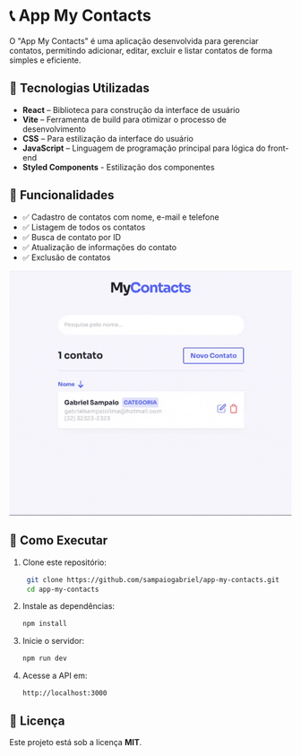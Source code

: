 # 📞 App My Contacts

O "App My Contacts" é uma aplicação desenvolvida para gerenciar contatos, permitindo adicionar, editar, excluir e listar contatos de forma simples e eficiente.



## 🚀 Tecnologias Utilizadas  

- **React** – Biblioteca para construção da interface de usuário
- **Vite** – Ferramenta de build para otimizar o processo de desenvolvimento
- **CSS** – Para estilização da interface do usuário
- **JavaScript** – Linguagem de programação principal para lógica do front-end
- **Styled Components** - Estilização dos componentes

## 📌 Funcionalidades  

- ✅ Cadastro de contatos com nome, e-mail e telefone
- ✅ Listagem de todos os contatos
- ✅ Busca de contato por ID
- ✅ Atualização de informações do contato
- ✅ Exclusão de contatos 

<div align="center">
<img src="./my-contacts.gif" />
</div>

## 🔧 Como Executar  

1. Clone este repositório:  
   ```bash
    git clone https://github.com/sampaiogabriel/app-my-contacts.git
    cd app-my-contacts
   ```

2. Instale as dependências:  
   ```bash
   npm install
   ```

3. Inicie o servidor:  
   ```bash
   npm run dev
   ```

4. Acesse a API em:  
   ```
   http://localhost:3000
   ```

## 📝 Licença  

Este projeto está sob a licença **MIT**.  

